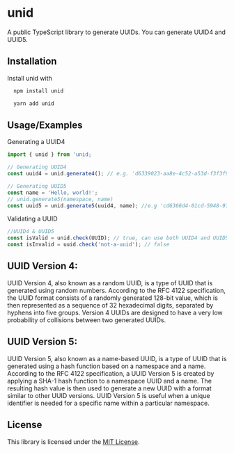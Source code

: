 
# unid
A public TypeScript library to generate UUIDs. You can generate UUID4 and UUID5.


## Installation

Install unid with

```bash
  npm install unid
```
```bash
  yarn add unid
```
## Usage/Examples

Generating a UUID4

```javascript
import { unid } from 'unid;

// Generating UUID4
const uuid4 = unid.generate4(); // e.g. 'd6339023-aa8e-4c52-a53d-f3f3f913b8c5'

// Generating UUID5
const name = 'Hello, world!';
// unid.generate5(namespace, name)
const uuid5 = unid.generate5(uuid4, name); //e.g 'cd6366d4-01cd-5948-97a2-3309017638fc'
```

Validating a UUID
```javascript
//UUID4 & UUID5
const isValid = unid.check(UUID); // true, can use both UUID4 and UUID5
const isInvalid = uuid.check('not-a-uuid'); // false
```

## UUID Version 4:
UUID Version 4, also known as a random UUID, is a type of UUID that is generated using random numbers. According to the RFC 4122 specification, the UUID format consists of a randomly generated 128-bit value, which is then represented as a sequence of 32 hexadecimal digits, separated by hyphens into five groups. Version 4 UUIDs are designed to have a very low probability of collisions between two generated UUIDs.

## UUID Version 5:
UUID Version 5, also known as a name-based UUID, is a type of UUID that is generated using a hash function based on a namespace and a name. According to the RFC 4122 specification, a UUID Version 5 is created by applying a SHA-1 hash function to a namespace UUID and a name. The resulting hash value is then used to generate a new UUID with a format similar to other UUID versions. UUID Version 5 is useful when a unique identifier is needed for a specific name within a particular namespace.
## License

This library is licensed under the [MIT License](https://choosealicense.com/licenses/mit/).

